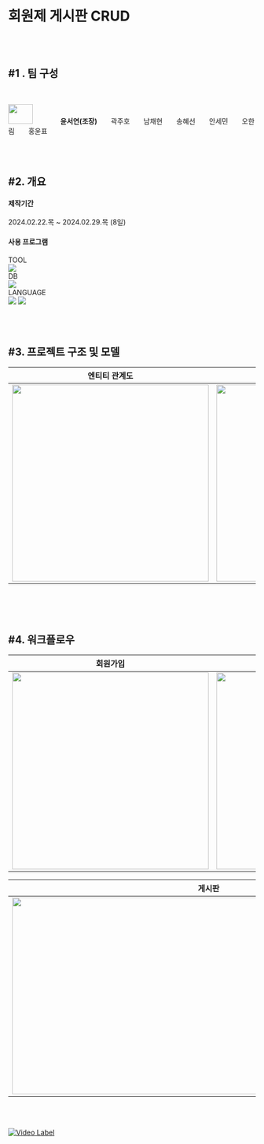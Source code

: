 # 회원제 게시판 CRUD
<br/><br/>
<div align="left">
  
  ## #1 . 팀 구성
  <br>
  <p><img src="https://github.com/febseo/backtest/assets/163242445/54b20436-6380-401f-a98b-745c9f44a296" width="50" height="40">    <strong>윤서연(조장)</strong>  곽주호  남채현  송혜선  안세민  오한림  홍윤표 </p>
  <br><br> 

  ## #2. 개요
  #### 제작기간
  2024.02.22.목 ~ 2024.02.29.목 (8일)
  
  #### 사용 프로그램
  TOOL <br>
  <img src="https://img.shields.io/badge/Eclipse IDE-2C2255?style=plastic&logo=eclipseide&logoColor=fff"/> <br>
  DB <br>
  <img src="https://img.shields.io/badge/Oracle-F80000?style=plastic&logo=oracle&logoColor=fff"/> <br>
  LANGUAGE <br>
  <img src="https://img.shields.io/badge/Java-3A75B0?style=plastic&logo=Java&logoColor=fff"/>
  <img src="https://img.shields.io/badge/JavaScript-F7DF1E?style=plastic&logo=javascript&logoColor=fff"/> <br>
  

  <br><br>
  
  ## #3. 프로젝트 구조 및 모델
  
  엔티티 관계도 | 프로젝트 구조
  ---- | ---- |
  <img src="https://github.com/febseo/backtest/assets/163242445/61b1ca17-3139-43e8-894c-9980e8bc8d42" width="400" height="400"> | <img src="https://github.com/febseo/backtest/assets/163242445/2efc0e52-5fc2-41c6-90e1-d2afaac1bb46" width="400" height="400">

 <br><br><br>

  ## #4. 워크플로우

  회원가입 | 로그인
 ---- | ---- |
  <img src="https://github.com/febseo/backtest/assets/163242445/73dde637-ba2a-4c9c-8a70-e941533dc9f2" width="400" height="400"> | <img src="https://github.com/febseo/backtest/assets/163242445/3e11986b-bdb9-4c23-bb1e-d975d3458411" width="400" height="400"> |
  
  게시판 |
 ---- |
  <img src="https://github.com/febseo/backtest/assets/163242445/6df4e404-f551-4268-acd3-7d2acd2c4a90" width="800" height="400"> |

 
  <br><br>

  [![Video Label](http://img.youtube.com/vi/-0FSCh05Xuo/0.jpg)](https://youtu.be/-0FSCh05Xuo)
 
</div>



